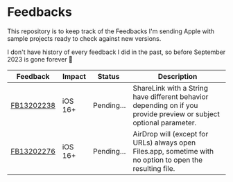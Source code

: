 # Feedbacks

This repository is to keep track of the Feedbacks I'm sending Apple with sample projects ready to check against new versions.

I don't have history of every feedback I did in the past, so before September 2023 is gone forever 🥲

| Feedback   | Impact | Status | Description |
| ---------- | ------ | -------- | ----------- |
| [FB13202238](FB13202238) | iOS 16+ | Pending… | ShareLink with a String have different behavior depending on if you provide preview or subject optional parameter. |
| [FB13202276](FB13202276) | iOS 16+ | Pending… | AirDrop will (except for URLs) always open Files.app, sometime with no option to open the resulting file. |
